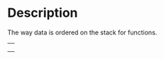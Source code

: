 
# Description
The way data is ordered on the stack for functions.

|     |
| --- |
|     |
|     |
|     |
